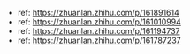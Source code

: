 - ref: https://zhuanlan.zhihu.com/p/161891614
- ref: https://zhuanlan.zhihu.com/p/161010994
- ref: https://zhuanlan.zhihu.com/p/161194737
- ref: https://zhuanlan.zhihu.com/p/161787237
